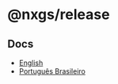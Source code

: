 # @nxgs/release

## Docs

- [English](/packages/release/docs/en-us.md)
- [Português Brasileiro](/packages/release/docs/pt-br.md)
